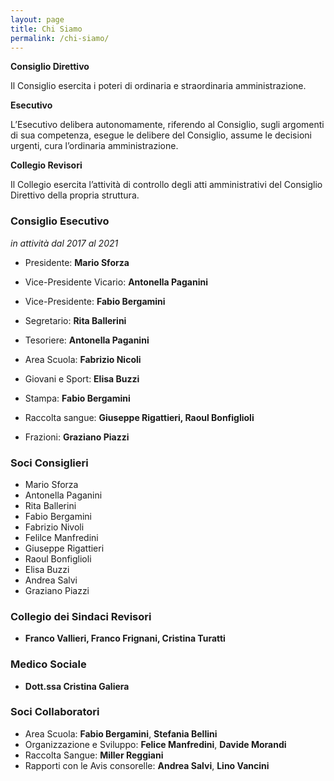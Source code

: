 ```yaml
---
layout: page
title: Chi Siamo
permalink: /chi-siamo/
---
```

**Consiglio Direttivo**

Il Consiglio esercita i poteri di ordinaria e straordinaria amministrazione.

**Esecutivo**

L’Esecutivo delibera autonomamente, riferendo al Consiglio, sugli argomenti di sua competenza, esegue le delibere del Consiglio, assume le decisioni urgenti,  cura l’ordinaria amministrazione.

**Collegio Revisori**

Il Collegio esercita l’attività di controllo degli atti amministrativi del Consiglio Direttivo della propria struttura.

### Consiglio Esecutivo
*in attività dal 2017 al 2021*

* Presidente: **Mario Sforza**
* Vice-Presidente Vicario: **Antonella Paganini**
* Vice-Presidente: **Fabio Bergamini**
* Segretario: **Rita Ballerini**
* Tesoriere: **Antonella Paganini**


* Area Scuola: **Fabrizio Nicoli**
* Giovani e Sport: **Elisa Buzzi**
* Stampa: **Fabio Bergamini**
* Raccolta sangue: **Giuseppe Rigattieri, Raoul Bonfiglioli**
* Frazioni: **Graziano Piazzi**

### Soci Consiglieri
* Mario Sforza
* Antonella Paganini
* Rita Ballerini
* Fabio Bergamini
* Fabrizio Nivoli
* Felilce Manfredini
* Giuseppe Rigattieri
* Raoul Bonfiglioli
* Elisa Buzzi
* Andrea Salvi
* Graziano Piazzi

### Collegio dei Sindaci Revisori 
* **Franco Vallieri, Franco Frignani, Cristina Turatti**

### Medico Sociale 
* **Dott.ssa Cristina Galiera**	

### Soci Collaboratori

* Area Scuola: **Fabio Bergamini**, **Stefania Bellini**
* Organizzazione e Sviluppo: **Felice Manfredini**, **Davide Morandi**
* Raccolta Sangue: **Miller Reggiani**
* Rapporti con le Avis consorelle: **Andrea Salvi**, **Lino Vancini**
